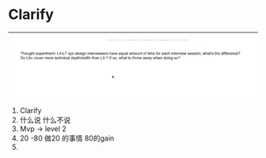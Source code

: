 # Clarify



---

![Thought experiment: L4-L7 Sys design interviewers have equal amount Of time for each interview session. what' difference? Do 1.6+ cover more technical than L5-? If so. what to throw away when doing so? ](../../media/Payment^JTrade-System-Design-Guru-Clarify-image1.png)

1.  Clarify
2.  什么说 什么不说
3.  Mvp -> level 2
4.  20 -80 做20 的事情 80的gain
5.  







